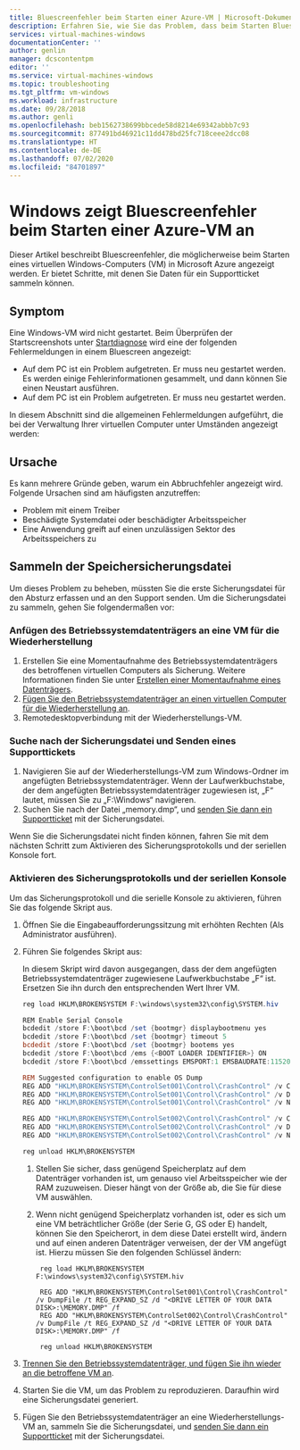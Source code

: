 ```yaml
---
title: Bluescreenfehler beim Starten einer Azure-VM | Microsoft-Dokumentation
description: Erfahren Sie, wie Sie das Problem, dass beim Starten Bluescreenfehler angezeigt werden, beheben.
services: virtual-machines-windows
documentationCenter: ''
author: genlin
manager: dcscontentpm
editor: ''
ms.service: virtual-machines-windows
ms.topic: troubleshooting
ms.tgt_pltfrm: vm-windows
ms.workload: infrastructure
ms.date: 09/28/2018
ms.author: genli
ms.openlocfilehash: beb1562738699bbcede58d8214e69342abbb7c93
ms.sourcegitcommit: 877491bd46921c11dd478bd25fc718ceee2dcc08
ms.translationtype: HT
ms.contentlocale: de-DE
ms.lasthandoff: 07/02/2020
ms.locfileid: "84701897"
---
```

# <a name="windows-shows-blue-screen-error-when-booting-an-azure-vm"></a>Windows zeigt Bluescreenfehler beim Starten einer Azure-VM an
Dieser Artikel beschreibt Bluescreenfehler, die möglicherweise beim Starten eines virtuellen Windows-Computers (VM) in Microsoft Azure angezeigt werden. Er bietet Schritte, mit denen Sie Daten für ein Supportticket sammeln können. 


## <a name="symptom"></a>Symptom 

Eine Windows-VM wird nicht gestartet. Beim Überprüfen der Startscreenshots unter [Startdiagnose](./boot-diagnostics.md) wird eine der folgenden Fehlermeldungen in einem Bluescreen angezeigt:

- Auf dem PC ist ein Problem aufgetreten. Er muss neu gestartet werden. Es werden einige Fehlerinformationen gesammelt, und dann können Sie einen Neustart ausführen.
- Auf dem PC ist ein Problem aufgetreten. Er muss neu gestartet werden.

In diesem Abschnitt sind die allgemeinen Fehlermeldungen aufgeführt, die bei der Verwaltung Ihrer virtuellen Computer unter Umständen angezeigt werden:

## <a name="cause"></a>Ursache

Es kann mehrere Gründe geben, warum ein Abbruchfehler angezeigt wird. Folgende Ursachen sind am häufigsten anzutreffen:

- Problem mit einem Treiber
- Beschädigte Systemdatei oder beschädigter Arbeitsspeicher
- Eine Anwendung greift auf einen unzulässigen Sektor des Arbeitsspeichers zu

## <a name="collect-memory-dump-file"></a>Sammeln der Speichersicherungsdatei

Um dieses Problem zu beheben, müssten Sie die erste Sicherungsdatei für den Absturz erfassen und an den Support senden. Um die Sicherungsdatei zu sammeln, gehen Sie folgendermaßen vor:

### <a name="attach-the-os-disk-to-a-recovery-vm"></a>Anfügen des Betriebssystemdatenträgers an eine VM für die Wiederherstellung

1. Erstellen Sie eine Momentaufnahme des Betriebssystemdatenträgers des betroffenen virtuellen Computers als Sicherung. Weitere Informationen finden Sie unter [Erstellen einer Momentaufnahme eines Datenträgers](../windows/snapshot-copy-managed-disk.md).
2. [Fügen Sie den Betriebssystemdatenträger an einen virtuellen Computer für die Wiederherstellung an](../windows/troubleshoot-recovery-disks-portal.md). 
3. Remotedesktopverbindung mit der Wiederherstellungs-VM.

### <a name="locate-dump-file-and-submit-a-support-ticket"></a>Suche nach der Sicherungsdatei und Senden eines Supporttickets

1. Navigieren Sie auf der Wiederherstellungs-VM zum Windows-Ordner im angefügten Betriebssystemdatenträger. Wenn der Laufwerkbuchstabe, der dem angefügten Betriebssystemdatenträger zugewiesen ist, „F“ lautet, müssen Sie zu „F:\Windows“ navigieren.
2. Suchen Sie nach der Datei „memory.dmp“, und [senden Sie dann ein Supportticket](https://portal.azure.com/?#blade/Microsoft_Azure_Support/HelpAndSupportBlade) mit der Sicherungsdatei. 

Wenn Sie die Sicherungsdatei nicht finden können, fahren Sie mit dem nächsten Schritt zum Aktivieren des Sicherungsprotokolls und der seriellen Konsole fort.

### <a name="enable-dump-log-and-serial-console"></a>Aktivieren des Sicherungsprotokolls und der seriellen Konsole

Um das Sicherungsprotokoll und die serielle Konsole zu aktivieren, führen Sie das folgende Skript aus.

1. Öffnen Sie die Eingabeaufforderungssitzung mit erhöhten Rechten (Als Administrator ausführen).
2. Führen Sie folgendes Skript aus:

    In diesem Skript wird davon ausgegangen, dass der dem angefügten Betriebssystemdatenträger zugewiesene Laufwerkbuchstabe „F“ ist. Ersetzen Sie ihn durch den entsprechenden Wert Ihrer VM.

    ```powershell
    reg load HKLM\BROKENSYSTEM F:\windows\system32\config\SYSTEM.hiv

    REM Enable Serial Console
    bcdedit /store F:\boot\bcd /set {bootmgr} displaybootmenu yes
    bcdedit /store F:\boot\bcd /set {bootmgr} timeout 5
    bcdedit /store F:\boot\bcd /set {bootmgr} bootems yes
    bcdedit /store F:\boot\bcd /ems {<BOOT LOADER IDENTIFIER>} ON
    bcdedit /store F:\boot\bcd /emssettings EMSPORT:1 EMSBAUDRATE:115200

    REM Suggested configuration to enable OS Dump
    REG ADD "HKLM\BROKENSYSTEM\ControlSet001\Control\CrashControl" /v CrashDumpEnabled /t REG_DWORD /d 1 /f
    REG ADD "HKLM\BROKENSYSTEM\ControlSet001\Control\CrashControl" /v DumpFile /t REG_EXPAND_SZ /d "%SystemRoot%\MEMORY.DMP" /f
    REG ADD "HKLM\BROKENSYSTEM\ControlSet001\Control\CrashControl" /v NMICrashDump /t REG_DWORD /d 1 /f

    REG ADD "HKLM\BROKENSYSTEM\ControlSet002\Control\CrashControl" /v CrashDumpEnabled /t REG_DWORD /d 1 /f
    REG ADD "HKLM\BROKENSYSTEM\ControlSet002\Control\CrashControl" /v DumpFile /t REG_EXPAND_SZ /d "%SystemRoot%\MEMORY.DMP" /f
    REG ADD "HKLM\BROKENSYSTEM\ControlSet002\Control\CrashControl" /v NMICrashDump /t REG_DWORD /d 1 /f

    reg unload HKLM\BROKENSYSTEM
    ```

    1. Stellen Sie sicher, dass genügend Speicherplatz auf dem Datenträger vorhanden ist, um genauso viel Arbeitsspeicher wie der RAM zuzuweisen. Dieser hängt von der Größe ab, die Sie für diese VM auswählen.
    2. Wenn nicht genügend Speicherplatz vorhanden ist, oder es sich um eine VM beträchtlicher Größe (der Serie G, GS oder E) handelt, können Sie den Speicherort, in dem diese Datei erstellt wird, ändern und auf einen anderen Datenträger verweisen, der der VM angefügt ist. Hierzu müssen Sie den folgenden Schlüssel ändern:

            reg load HKLM\BROKENSYSTEM F:\windows\system32\config\SYSTEM.hiv

            REG ADD "HKLM\BROKENSYSTEM\ControlSet001\Control\CrashControl" /v DumpFile /t REG_EXPAND_SZ /d "<DRIVE LETTER OF YOUR DATA DISK>:\MEMORY.DMP" /f
            REG ADD "HKLM\BROKENSYSTEM\ControlSet002\Control\CrashControl" /v DumpFile /t REG_EXPAND_SZ /d "<DRIVE LETTER OF YOUR DATA DISK>:\MEMORY.DMP" /f

            reg unload HKLM\BROKENSYSTEM

3. [Trennen Sie den Betriebssystemdatenträger, und fügen Sie ihn wieder an die betroffene VM an](../windows/troubleshoot-recovery-disks-portal.md).
4. Starten Sie die VM, um das Problem zu reproduzieren. Daraufhin wird eine Sicherungsdatei generiert.
5. Fügen Sie den Betriebssystemdatenträger an eine Wiederherstellungs-VM an, sammeln Sie die Sicherungsdatei, und [senden Sie dann ein Supportticket](https://portal.azure.com/?#blade/Microsoft_Azure_Support/HelpAndSupportBlade) mit der Sicherungsdatei.



